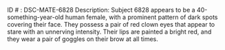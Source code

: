 ID # : DSC-MATE-6828
Description: Subject 6828 appears to be a 40-something-year-old human female, with a prominent pattern of dark spots covering their face. They possess a pair of red clown eyes that appear to stare with an unnerving intensity. Their lips are painted a bright red, and they wear a pair of goggles on their brow at all times.